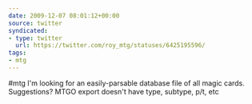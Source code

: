 ```yaml
---
date: 2009-12-07 08:01:12+00:00
source: twitter
syndicated:
- type: twitter
  url: https://twitter.com/roy_mtg/statuses/6425195596/
tags:
- mtg
---
```


#mtg I'm looking for an easily-parsable database file of all magic cards. Suggestions? MTGO export doesn't have type, subtype, p/t, etc